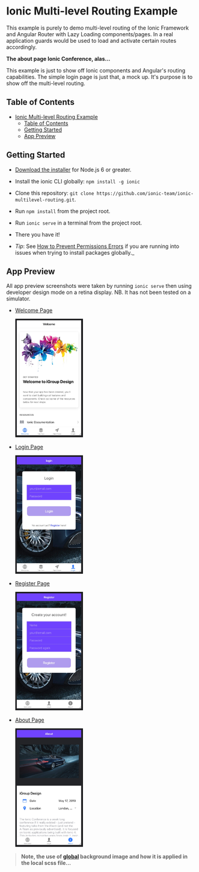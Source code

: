 # Ionic Multi-level Routing Example

This example is purely to demo multi-level routing of the Ionic Framework and Angular Router with Lazy Loading components/pages. In a real application guards would be used to load and activate certain routes accordingly.

**The about page Ionic Conference, alas...**

This example is just to show off Ionic components and Angular's routing capabilities. The simple login page is just that, a mock up. It's purpose is to show off the multi-level routing.

## Table of Contents

-   [Ionic Multi-level Routing Example](#ionic-multi-level-routing-example)
    -   [Table of Contents](#table-of-contents)
    -   [Getting Started](#getting-started)
    -   [App Preview](#app-preview)

## Getting Started

-   [Download the installer](https://nodejs.org/) for Node.js 6 or greater.
-   Install the ionic CLI globally: `npm install -g ionic`
-   Clone this repository: `git clone https://github.com/ionic-team/ionic-multilevel-routing.git`.
-   Run `npm install` from the project root.
-   Run `ionic serve` in a terminal from the project root.
-   There you have it!

-   <i>Tip</i>: See [How to Prevent Permissions Errors](https://docs.npmjs.com/getting-started/fixing-npm-permissions) if you are running into issues when trying to install packages globally.\_

## App Preview

All app preview screenshots were taken by running `ionic serve` then using developer design mode on a retina display.
NB. It has not been tested on a simulator.

-   [Welcome Page](/src/assets/scrnsht/welcome.jpg)

    <img src="./src/assets/scrnsht/welcome.jpg" width="180" alt="Welcome">

-   [Login Page](/src/assets/scrnsht/login.jpg)

    <img src="./src/assets/scrnsht/login.jpg" width="180"  alt="Welcome">

-   [Register Page](/src/assets/scrnsht/register.jpg)

    <img src="./src/assets/scrnsht/register.jpg" width="180"  alt="Welcome">

*   [About Page](/src/assets/scrnsht/AboutPage.jpg)

    <img src="./src/assets/scrnsht/AboutPage.jpg" width="180"  alt="About">

> **<b>Note</b>, the use of [global](/src/global.scss) background image and how it is applied in the local scss file...**
